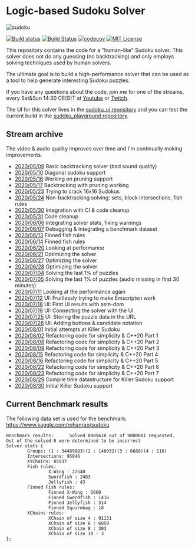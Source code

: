 # Logic-based Sudoku Solver

![sudoku](https://socialify.git.ci/HappyCerberus/sudoku/image?description=1&descriptionEditable=Sudoku%20solver%20that%20doesn%27t%20guess.&font=KoHo&forks=1&language=1&owner=1&pattern=Signal&stargazers=1&theme=Light)

[![Build status](https://ci.appveyor.com/api/projects/status/elojn7ea90xhfy1i?svg=true)](https://ci.appveyor.com/project/HappyCerberus/sudoku/branch/master)
[![Build Status](https://travis-ci.org/HappyCerberus/sudoku.svg?branch=master)](https://travis-ci.org/HappyCerberus/sudoku)
[![codecov](https://codecov.io/gh/HappyCerberus/sudoku/branch/master/graph/badge.svg)](https://codecov.io/gh/HappyCerberus/sudoku)
[![MIT License](https://img.shields.io/badge/License-MIT-yellow.svg)](https://github.com/HappyCerberus/sudoku/blob/master/LICENSE)

This repository contains the code for a "human-like" Sudoku solver. This solver does not do any guessing (no backtracking) and only employs solving techniques used by human solvers.

The ultimate goal is to build a high-performance solver that can be used as a tool to help generate interesting Sudoku puzzles.

If you have any questions about the code, join me for one of the streams, every Sat&Sun 14:30 CE(S)T at [Youtube](https://www.youtube.com/user/HappyCerberus) or [Twitch](https://twitch.tv/happycerberus).

The UI for this solver lives in the [sudoku_ui repository](https://happycerberus.github.io/sudoku_ui/) and you can test the current build in the [sudoku_playground repository](https://happycerberus.github.io/sudoku_playground/).

## Stream archive

The video & audio quality improves over time and I'm continually making improvements.

* [2020/05/09](https://www.youtube.com/watch?v=5sWMJq4A7w8) Basic backtracking solver (bad sound quality)
* [2020/05/10](https://www.youtube.com/watch?v=V4AI9G5i_SE) Diagonal sudoku support
* [2020/05/16](https://www.youtube.com/watch?v=DRZIKmg4SlI) Working on pruning support
* [2020/05/17](https://www.youtube.com/watch?v=TaL9mO_nx_k) Backtracking with pruning working
* [2020/05/23](https://www.youtube.com/watch?v=bBplxuWt6Uw) Trying to crack 16x16 Sudokus
* [2020/05/24](https://www.youtube.com/watch?v=TJvSay58Kts) Non-backtracking solving: sets, block intersections, fish rules 
* [2020/05/30](https://www.youtube.com/watch?v=2NGetdNAMMY) Integration with CI & code cleanup
* [2020/05/31](https://www.youtube.com/watch?v=Z9soPicHYlQ) Code cleanup
* [2020/06/06](https://www.youtube.com/watch?v=1BDzCkx2H3M) Integrating solver stats, fixing warnings
* [2020/06/07](https://www.youtube.com/watch?v=tTQywLiZ9sk) Debugging & integrating a benchmark dataset
* [2020/06/13](https://www.youtube.com/watch?v=JLhMUNtEJoY) Finned fish rules
* [2020/06/14](https://www.youtube.com/watch?v=muoFClZMEsQ) Finned fish rules
* [2020/06/20](https://www.youtube.com/watch?v=D1WXQlXBE4c) Looking at performance
* [2020/06/21](https://www.youtube.com/watch?v=naaq102wGX4) Optimizing the solver
* [2020/06/27](https://www.youtube.com/watch?v=k1C8PTeFuDM) Optimizing the solver
* [2020/06/28](https://www.youtube.com/watch?v=KUlmMBJ86o0) Optimizing the solver
* [2020/07/04](https://www.youtube.com/watch?v=geyO9bl_UJ4) Solving the last 1% of puzzles
* [2020/07/05](https://www.youtube.com/watch?v=IP1qALIQAow) Solving the last 1% of puzzles (audio missing in first 30 minutes)
* [2020/07/11](https://www.youtube.com/watch?v=0jpjYkazQ9k) Looking at the performance again
* [2020/07/12](https://www.youtube.com/watch?v=8KMKMgw0GAE) UI: Fruitlessly trying to make Emscripten work
* [2020/07/18](https://www.youtube.com/watch?v=HRfkPYK9Ldg) UI: First UI results with asm-dom
* [2020/07/19](https://www.youtube.com/watch?v=WKybY8xVm6g) UI: Connecting the solver with the UI
* [2020/07/25](https://www.youtube.com/watch?v=Q0PMst3mHsM) UI: Storing the puzzle data in the URL
* [2020/07/26](https://www.youtube.com/watch?v=t9BHhHa8aHU) UI: Adding buttons & candidate notation
* [2020/08/01](https://www.youtube.com/watch?v=wzThLGjnNc4) Initial attempts at Killer Sudoku
* [2020/08/02](https://www.youtube.com/watch?v=VcP9sCdq2UA) Refactoring code for simplicity & C++20 Part 1
* [2020/08/08](https://www.youtube.com/watch?v=7HCIzoYdcgk) Refactoring code for simplicity & C++20 Part 2
* [2020/08/09](https://www.youtube.com/watch?v=sIlTAofJqI4) Refactoring code for simplicity & C++20 Part 3
* [2020/08/15](https://www.youtube.com/watch?v=42z1t8BwFcQ) Refactoring code for simplicity & C++20 Part 4
* [2020/08/16](https://www.youtube.com/watch?v=mmMSGK9da9o) Refactoring code for simplicity & C++20 Part 5
* [2020/08/22](https://www.youtube.com/watch?v=UhhJV4TsJcw) Refactoring code for simplicity & C++20 Part 6
* [2020/08/23](https://www.youtube.com/watch?v=qs7kNE5G6Ls) Refactoring code for simplicity & C++20 Part 7
* [2020/08/29](https://www.youtube.com/watch?v=P2tKrxSYwLA) Compile time datastructure for Killer Sudoku support
* [2020/08/30](https://www.youtube.com/watch?v=olakOvh8qgo) Initial Killer Sudoku support

## Current Benchmark results

The following data set is used for the benchmark: https://www.kaggle.com/rohanrao/sudoku

```
Benchmark results:      Solved 8985618 out of 9000001 requested.
Out of the solved 0 were determined to be incorrect
Solver stats {
        Groups: (1 : 34489883)(2 : 146932)(3 : 6688)(4 : 116)
        Intersections: 95846
        XYChains: 85937
        Fish rules:
                X-Wing : 22540
                Swordfish : 2483
                Jellyfish : 43
        Finned Fish rules:
                Finned X-Wing : 5660
                Finned Swordfish : 1416
                Finned Jellyfish : 314
                Finned Squirmbag : 18
        XChains rules:
                XChain of size 4 : 91131
                XChain of size 6 : 6059
                XChain of size 8 : 303
                XChain of size 10 : 3
};
```
